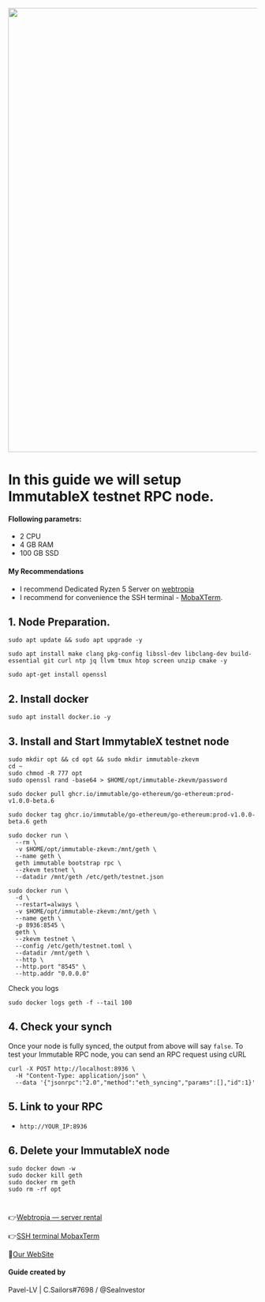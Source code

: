 <p align="center">
 <img src="https://i.postimg.cc/SKpCDTMS/Immutable-1.png"width="900"/></a>
</p>

# In this guide we will setup ImmutableX testnet RPC node.

#### Flollowing parametrs:
- 2 CPU 
- 4 GB RAM
- 100 GB SSD

#### My Recommendations
- I recommend Dedicated Ryzen 5 Server on [webtropia](https://bit.ly/45KaUj4)
- I recommend for convenience the SSH terminal - [MobaXTerm](https://mobaxterm.mobatek.net/download.html).

## 1. Node Preparation.
```
sudo apt update && sudo apt upgrade -y
```
```
sudo apt install make clang pkg-config libssl-dev libclang-dev build-essential git curl ntp jq llvm tmux htop screen unzip cmake -y
```
```
sudo apt-get install openssl
```

## 2. Install docker 
```
sudo apt install docker.io -y
```

## 3. Install and Start ImmytableX testnet node

```
sudo mkdir opt && cd opt && sudo mkdir immutable-zkevm
cd ~
sudo chmod -R 777 opt
sudo openssl rand -base64 > $HOME/opt/immutable-zkevm/password
```
```
sudo docker pull ghcr.io/immutable/go-ethereum/go-ethereum:prod-v1.0.0-beta.6
```
```
sudo docker tag ghcr.io/immutable/go-ethereum/go-ethereum:prod-v1.0.0-beta.6 geth
```
```
sudo docker run \
  --rm \
  -v $HOME/opt/immutable-zkevm:/mnt/geth \
  --name geth \
  geth immutable bootstrap rpc \
  --zkevm testnet \
  --datadir /mnt/geth /etc/geth/testnet.json
```
```
sudo docker run \
  -d \
  --restart=always \
  -v $HOME/opt/immutable-zkevm:/mnt/geth \
  --name geth \
  -p 8936:8545 \
  geth \
  --zkevm testnet \
  --config /etc/geth/testnet.toml \
  --datadir /mnt/geth \
  --http \
  --http.port "8545" \
  --http.addr "0.0.0.0"
```
Check you logs
```
sudo docker logs geth -f --tail 100
```
## 4. Check your synch
Once your node is fully synced, the output from above will say `false`. To test your Immutable RPC node, you can send an RPC request using cURL
```
curl -X POST http://localhost:8936 \
  -H "Content-Type: application/json" \
  --data '{"jsonrpc":"2.0","method":"eth_syncing","params":[],"id":1}'
```

## 5. Link to your RPC
- `http://YOUR_IP:8936`

## 6. Delete your ImmutableX node
```
sudo docker down -w
sudo docker kill geth
sudo docker rm geth
sudo rm -rf opt
```
#

👉[Webtropia — server rental](https://bit.ly/45KaUj4)

👉[SSH terminal MobaxTerm](https://mobaxterm.mobatek.net/download.html)

🔰[Our WebSite](cryptosailors.tech)

#### Guide created by 
Pavel-LV | C.Sailors#7698 / @SeaInvestor
